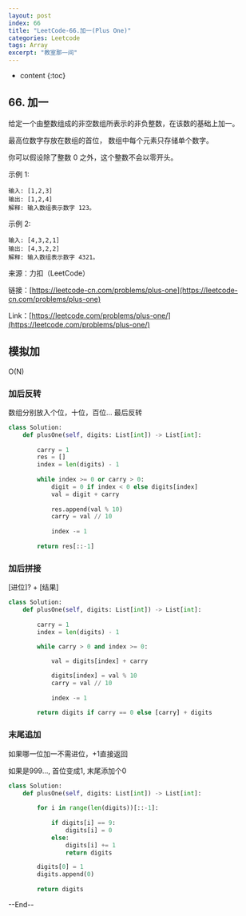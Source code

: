 ```yaml
---
layout: post
index: 66
title: "LeetCode-66.加一(Plus One)"
categories: Leetcode
tags: Array
excerpt: "教室那一间"
---
```


* content
{:toc}

## 66. 加一

给定一个由整数组成的非空数组所表示的非负整数，在该数的基础上加一。

最高位数字存放在数组的首位， 数组中每个元素只存储单个数字。

你可以假设除了整数 0 之外，这个整数不会以零开头。

示例 1:

```
输入: [1,2,3]
输出: [1,2,4]
解释: 输入数组表示数字 123。
```

示例 2:

```
输入: [4,3,2,1]
输出: [4,3,2,2]
解释: 输入数组表示数字 4321。
```

来源：力扣（LeetCode）

链接：[https://leetcode-cn.com/problems/plus-one](https://leetcode-cn.com/problems/plus-one)

Link：[https://leetcode.com/problems/plus-one/](https://leetcode.com/problems/plus-one/)

## 模拟加

O(N)

### 加后反转

数组分别放入个位，十位，百位... 最后反转

```python
class Solution:
    def plusOne(self, digits: List[int]) -> List[int]:
        
        carry = 1
        res = []
        index = len(digits) - 1
        
        while index >= 0 or carry > 0:
            digit = 0 if index < 0 else digits[index]
            val = digit + carry
            
            res.append(val % 10)
            carry = val // 10
            
            index -= 1
            
        return res[::-1]
```

### 加后拼接

[进位]? + [结果]

```python
class Solution:
    def plusOne(self, digits: List[int]) -> List[int]:
        
        carry = 1
        index = len(digits) - 1
        
        while carry > 0 and index >= 0:

            val = digits[index] + carry

            digits[index] = val % 10
            carry = val // 10
            
            index -= 1
            
        return digits if carry == 0 else [carry] + digits
```

### 末尾追加

如果哪一位加一不需进位，+1直接返回 

如果是999..., 首位变成1, 末尾添加个0

```python
class Solution:
    def plusOne(self, digits: List[int]) -> List[int]:
        
        for i in range(len(digits))[::-1]:
            
            if digits[i] == 9:
                digits[i] = 0
            else:
                digits[i] += 1
                return digits

        digits[0] = 1
        digits.append(0)
            
        return digits
```

--End--